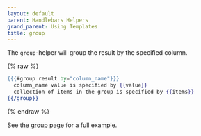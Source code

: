 ```yaml
---
layout: default
parent: Handlebars Helpers
grand_parent: Using Templates
title: group
---
```


The `group`\-helper will group the result by the specified column.

{% raw %}

```handlebars
{{{#group result by="column_name"}}}
  column_name value is specified by {{value}}
  collection of items in the group is specified by {{items}}
{{/group}}
```

{% endraw %}

See the [group](Examples/handlebars/group.md) page for a full example.

